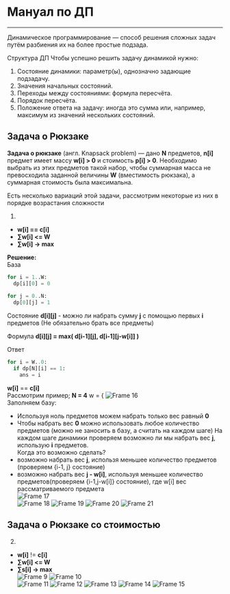 # Мануал по ДП
---
Динамическое программирование  — способ решения сложных задач путём разбиения их на более простые подзада. 

Структура ДП
Чтобы успешно решить задачу динамикой нужно:
1) Состояние динамики: параметр(ы), однозначно задающие подзадачу.
2) Значения начальных состояний.
3) Переходы между состояниями: формула пересчёта.
4) Порядок пересчёта.
5) Положение ответа на задачу: иногда это сумма или, например, максимум из значений нескольких состояний.


## Задача о Рюкзаке


**Задача о рюкзаке** (англ. Knapsack problem) — дано **N** предметов, **n[i]** предмет имеет массу **w[i] > 0** и стоимость **p[i] > 0**. Необходимо выбрать из этих предметов такой набор, чтобы суммарная масса не превосходила заданной величины **W** (вместимость рюкзака), а суммарная стоимость была максимальна.

Есть несколько вариаций этой задачи, рассмотрим некоторые из них в порядке возрастания сложности  

1)
- **w[i] == c[i]**  
- **∑w[i] <= W**  
- **∑w[i] → max**  

**Решение:**  
База
```python
for i = 1..W:
  dp[i][0] = 0
  
for j = 0..N:
  dp[0][j] = 1
```
Состояние
**d[i][j]** - можно ли набрать сумму **j** с помощью первых **i** предметов (Не обязательно брать все предметы) 

Формула
**d[i][j] = max( d[i-1][j], d[i-1][j-w[i]] )**

Ответ
```python
for i = W..0:
  if dp[N][i] == 1:
    ans = i
```
**w[i]** == **c[i]**  
Рассмотрим пример;
**N = 4**
w = {
![Frame 16](https://user-images.githubusercontent.com/35433764/114986024-281ce080-9e9c-11eb-9058-07ca9cac690c.png)  
Заполняем базу:
- Используя ноль предметов можем набрать только вес равный **0**
- Чтобы набрать вес **0** можно использовать любое количество предметов (можно не заносить в базу, а считать на каждом шаге)
На каждом шаге динамики проверяем возможно ли мы набрать вес **j**, использую **i** предметов.  
Когда это возможно сделать?  
- возможно набрать вес **j**, использя меньшее количество предметов (проверяем {i-1, j} состояние)  
- возможно набрать вес **j - w[i]**, используя меньшее количество предметов(проверяем {i-1,j-w[i]} состояние), где w[i] вес рассматриваемого предмета  
![Frame 17](https://user-images.githubusercontent.com/35433764/114986023-27844a00-9e9c-11eb-9c4b-798c18c5a815.png)  
![Frame 18](https://user-images.githubusercontent.com/35433764/114986022-27844a00-9e9c-11eb-912f-ea8e78ca861b.png)
![Frame 19](https://user-images.githubusercontent.com/35433764/114986019-26ebb380-9e9c-11eb-9a91-d94ddb3bce72.png)
![Frame 20](https://user-images.githubusercontent.com/35433764/114986018-26531d00-9e9c-11eb-8f98-6f52014f8e7b.png)
![Frame 21](https://user-images.githubusercontent.com/35433764/114986016-25ba8680-9e9c-11eb-8718-54eb8f0d45e2.png)

## Задача о Рюкзаке со стоимостью

2.  
- **w[i]** != **c[i]**  
- **∑w[i] <= W**  
- **∑s[i] → max**  
![Frame 9](https://user-images.githubusercontent.com/35433764/114986394-9cf01a80-9e9c-11eb-8710-a75e970b0b26.png)
![Frame 10](https://user-images.githubusercontent.com/35433764/114986392-9cf01a80-9e9c-11eb-988b-6528608bc1ef.png)  
![Frame 11](https://user-images.githubusercontent.com/35433764/114986390-9c578400-9e9c-11eb-85aa-83799bdf39e8.png)
![Frame 12](https://user-images.githubusercontent.com/35433764/114986388-9c578400-9e9c-11eb-8909-c62e3d2b97ed.png)
![Frame 13](https://user-images.githubusercontent.com/35433764/114986386-9bbeed80-9e9c-11eb-898c-6e9b08b23fa0.png)
![Frame 14](https://user-images.githubusercontent.com/35433764/114986382-9b265700-9e9c-11eb-8c17-a89c11dfffae.png)
![Frame 15](https://user-images.githubusercontent.com/35433764/114986381-9a8dc080-9e9c-11eb-8af5-ac275c5061bc.png)
